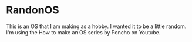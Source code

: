 # RandonOS
This is an OS that I am making as a hobby. I wanted it to be a little random. I'm using the How to make an OS series by Poncho on Youtube.
